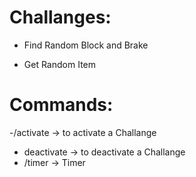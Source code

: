 # Challanges:

- Find Random Block and Brake

- Get Random Item


# Commands:

-/activate -> to activate a Challange
- deactivate -> to deactivate a Challange
- /timer -> Timer
